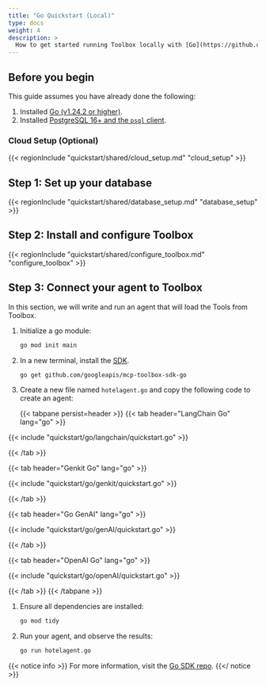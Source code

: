 ```yaml
---
title: "Go Quickstart (Local)"
type: docs
weight: 4
description: >
  How to get started running Toolbox locally with [Go](https://github.com/googleapis/mcp-toolbox-sdk-go), PostgreSQL, and orchestration frameworks such as [LangChain Go](https://tmc.github.io/langchaingo/docs/), [GenkitGo](https://genkit.dev/go/docs/get-started-go/), [Go GenAI](https://github.com/googleapis/go-genai) and [OpenAI Go](https://github.com/openai/openai-go).
---
```


## Before you begin

This guide assumes you have already done the following:

1. Installed [Go (v1.24.2 or higher)].
1. Installed [PostgreSQL 16+ and the `psql` client][install-postgres].

[Go (v1.24.2 or higher)]: https://go.dev/doc/install
[install-postgres]: https://www.postgresql.org/download/

### Cloud Setup (Optional)
{{< regionInclude "quickstart/shared/cloud_setup.md" "cloud_setup" >}}

## Step 1: Set up your database
{{< regionInclude "quickstart/shared/database_setup.md" "database_setup" >}}

## Step 2: Install and configure Toolbox
{{< regionInclude "quickstart/shared/configure_toolbox.md" "configure_toolbox" >}}

## Step 3: Connect your agent to Toolbox

In this section, we will write and run an agent that will load the Tools
from Toolbox.

1. Initialize a go module:

    ```bash
    go mod init main
    ```

1. In a new terminal, install the
   [SDK](https://pkg.go.dev/github.com/googleapis/mcp-toolbox-sdk-go).

    ```bash
    go get github.com/googleapis/mcp-toolbox-sdk-go
    ```

1. Create a new file named `hotelagent.go` and copy the following code to create
   an agent:

    {{< tabpane persist=header >}}
{{< tab header="LangChain Go" lang="go" >}}

{{< include "quickstart/go/langchain/quickstart.go" >}}


{{< /tab >}}

{{< tab header="Genkit Go" lang="go" >}}

{{< include "quickstart/go/genkit/quickstart.go" >}}


{{< /tab >}}

{{< tab header="Go GenAI" lang="go" >}}

{{< include "quickstart/go/genAI/quickstart.go" >}}

{{< /tab >}}

{{< tab header="OpenAI Go" lang="go" >}}

{{< include "quickstart/go/openAI/quickstart.go" >}}


{{< /tab >}}
{{< /tabpane >}}

1. Ensure all dependencies are installed:

    ```sh
    go mod tidy
    ```

1. Run your agent, and observe the results:

    ```sh
    go run hotelagent.go
    ```

{{< notice info >}}
For more information, visit the [Go SDK
repo](https://github.com/googleapis/mcp-toolbox-sdk-go).
{{</ notice >}}
